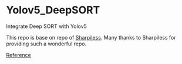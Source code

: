 # Yolov5_DeepSORT
Integrate Deep SORT with Yolov5

This repo is base on repo of [Sharpiless](https://github.com/Sharpiless).
Many thanks to Sharpiless for providing such a wonderful repo.

[Reference](https://github.com/Sharpiless/Yolov5-Deepsort)

